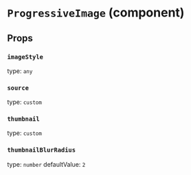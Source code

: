 `ProgressiveImage` (component)
==============================



Props
-----

### `imageStyle`

type: `any`


### `source`

type: `custom`


### `thumbnail`

type: `custom`


### `thumbnailBlurRadius`

type: `number`
defaultValue: `2`

